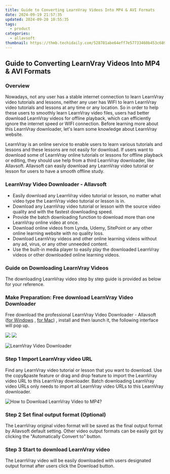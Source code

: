 ```yaml
---
title: Guide to Converting LearnVray Videos Into MP4 & AVI Formats
date: 2024-09-19 21:57:35
updated: 2024-09-20 10:55:35
tags:
  - product
categories:
  - allavsoft
thumbnail: https://thmb.techidaily.com/528781abe64eff7e57733460b453c6895f2f9ec8900c30ab49d86e203a9429b2.jpg
---
```


## Guide to Converting LearnVray Videos Into MP4 & AVI Formats

### Overview

Nowadays, not any user has a stable internet connection to learn LearnVray video tutorials and lessons, neither any user has WIFI to learn LearnVray video tutorials and lessons at any time or any location. So in order to help these users to smoothly learn LearnVray video files, users had better download LearnVray videos for offline playback, which can efficiently ignore the internet speed or WIFI connection. Before learning more about this LearnVray downloader, let's learn some knowledge about LearnVray website.

LearnVray is an online service to enable users to learn various tutorials and lessons and these lessons are not easily for download. If users want to download some of LearnVray online tutorials or lessons for offline playback or editing, they should use help from a third LearnVray downloader, like Allavsoft. Allavsoft can easily download any LearnVray video tutorial or lesson for users to have a smooth offline study.

### LearnVray Video Downloader - Allavsoft

* Easily download any LearnVray video tutorial or lesson, no matter what video type the LearnVray video tutorial or lesson is in.
* Download any LearnVray video tutorial or lesson with the source video quality and with the fastest downloading speed.
* Provide the batch downloading function to download more than one LearnVray online video at once.
* Download online videos from Lynda, Udemy, SitePoint or any other online learning website with no quality loss.
* Download LearnVray videos and other online learning videos without any ad, virus, or any other unneeded content.
* Use the built-in media player to easily play the downloaded LearnVray videos or other downloaded online learning videos.

### Guide on Downloading LearnVray Videos

The downloading LearnVray video step by step guide is provided as below for your reference.

### Make Preparation: Free download LearnVray Video Downloader

Free download the professional LearnVray Video Downloader - Allavsoft ([for Windows](https://tools.techidaily.com/allavsoft/products/) , [for Mac](https://tools.techidaily.com/allavsoft/products/)) , install and then launch it, the following interface will pop up.

[![](https://www.allavsoft.com/how-to/../images/how-to/free-download-win.jpg)](https://tools.techidaily.com/allavsoft/products/) [![](https://www.allavsoft.com/how-to/../images/how-to/free-download-mac.jpg)](https://tools.techidaily.com/allavsoft/products/)

![LearnVray Video Downloader](https://www.allavsoft.com/how-to/../images/allavsoft/screen-shot-600.jpg)

### Step 1 Import LearnVray video URL

Find any LearnVray video tutorial or lesson that you want to download. Use the copy&paste feature or drag and drop feature to import the LearnVray video URL to this LearnVray downloader. Batch downloading LearnVray video URLs only needs to import all LearnVray video URLs to this LearnVray downloader.

![How to Download LearnVray Video to MP4?](https://www.allavsoft.com/how-to/../images/how-to/download-rtmp-video/download-rtmp-video.jpg)

### Step 2 Set final output format (Optional)

The LearnVray original video format will be saved as the final output format by Allavsoft default setting. Other video output formats can be easily got by clicking the "Automatically Convert to" button.

### Step 3 Start to download LearnVray video

The LearnVray video will be easily downloaded with users designated output format after users click the Download button.

<ins class="adsbygoogle"
     style="display:block"
     data-ad-format="autorelaxed"
     data-ad-client="ca-pub-7571918770474297"
     data-ad-slot="1223367746"></ins>



<ins class="adsbygoogle"
     style="display:block"
     data-ad-client="ca-pub-7571918770474297"
     data-ad-slot="8358498916"
     data-ad-format="auto"
     data-full-width-responsive="true"></ins>
